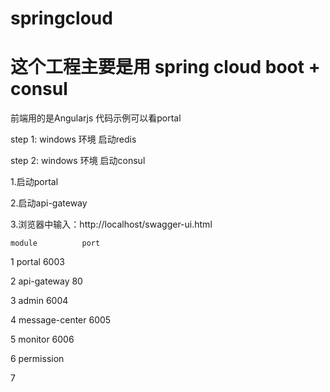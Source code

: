 # springcloud

# 这个工程主要是用 spring cloud boot + consul
前端用的是Angularjs 代码示例可以看portal

step 1: windows 环境 启动redis

step 2: windows 环境 启动consul


1.启动portal

2.启动api-gateway

3.浏览器中输入：http://localhost/swagger-ui.html


	module   		port
	
1	portal 			6003

2   api-gateway			80

3	admin			6004

4   message-center		6005

5	monitor			6006

6	permission		

7
